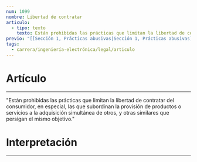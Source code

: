 ```yaml
---
num: 1099
nombre: Libertad de contratar
articulo:
  - tipo: texto
    texto: Están prohibidas las prácticas que limitan la libertad de contratar del consumidor, en especial, las que subordinan la provisión de productos o servicios a la adquisición simultánea de otros, y otras similares que persigan el mismo objetivo.
previo: "[[Sección 1, Prácticas abusivas|Sección 1, Prácticas abusivas]]"
tags:
  - carrera/ingeniería-electrónica/legal/articulo
---
```

# Artículo
---
"Están prohibidas las prácticas que limitan la libertad de contratar del consumidor, en especial, las que subordinan la provisión de productos o servicios a la adquisición simultánea de otros, y otras similares que persigan el mismo objetivo."

# Interpretación
---
